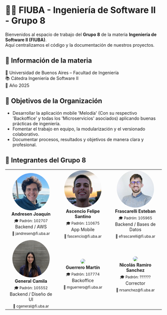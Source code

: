 # 👨‍💻 FIUBA - Ingeniería de Software II - Grupo 8

Bienvenidos al espacio de trabajo del **Grupo 8** de la materia **Ingeniería de Software II (FIUBA)**.  
Aquí centralizamos el código y la documentación de nuestros proyectos.

## 📌 Información de la materia
📍 Universidad de Buenos Aires – Facultad de Ingeniería  
📚 Cátedra Ingeniería de Software II  
📅 Año 2025

## 🎯 Objetivos de la Organización
- Desarrollar la aplicación mobile 'Melodía' (Con su respectivo 'Backoffice' y todas los 'Microservicios' asociados) aplicando buenas prácticas de ingeniería.  
- Fomentar el trabajo en equipo, la modularización y el versionado colaborativo.  
- Documentar procesos, resultados y objetivos de manera clara y profesional.  

## 👥 Integrantes del Grupo 8

<div align="center">
<table>
  <tr>
    <td align="center" width="220px">
      <img src="../img/joaquin.jpeg" width="120px" style="border-radius:50%"><br>
      <b>Andresen Joaquín</b><br>
      <sub>🎓 Padrón: 102707</sub><br>
      Backend / AWS<br>
      <sub>📧 jandresen@fi.uba.ar</sub>
    </td>
    <td align="center" width="220px">
      <img src="../img/felipe.png" width="120px" style="border-radius:50%"><br>
      <b>Ascencio Felipe Santino</b><br>
      <sub>🎓 Padrón: 110675</sub><br>
      App Mobile<br>
      <sub>📧 fascencio@fi.uba.ar</sub>
    </td>
    <td align="center" width="220px">
      <img src="../img/esteban.png" width="120px" style="border-radius:50%"><br>
      <b>Frascarelli Esteban</b><br>
      <sub>🎓 Padrón: 105965</sub><br>
      Backend / Bases de Datos<br>
      <sub>📧 efrascarelli@fi.uba.ar</sub>
    </td>
  </tr>
  <tr>
    <td align="center" width="220px">
      <img src="../img/cami.jpg" width="120px" style="border-radius:50%"><br>
      <b>General Camila</b><br>
      <sub>🎓 Padrón: 105552</sub><br>
      Backend / Diseño de UI<br>
      <sub>📧 cgeneral@fi.uba.ar</sub>
    </td>
    <td align="center" width="220px">
      <img src="../img/martin.png" width="120px" style="border-radius:50%"><br>
      <b>Guerrero Martín</b><br>
      <sub>🎓 Padrón: 107774</sub><br>
      Backoffice<br>
      <sub>📧 mguerrero@fi.uba.ar</sub>
    </td>
    <td align="center" width="220px">
      <img src="../img/nicolas.png" width="120px" style="border-radius:50%"><br>
      <b>Nicolás Ramiro Sanchez</b><br>
      <sub>🎓 Padrón: ??????</sub><br>
      Corrector<br>
      <sub>📧 nrsanchez@fi.uba.ar</sub>
    </td>
  </tr>
</table>
</div>
